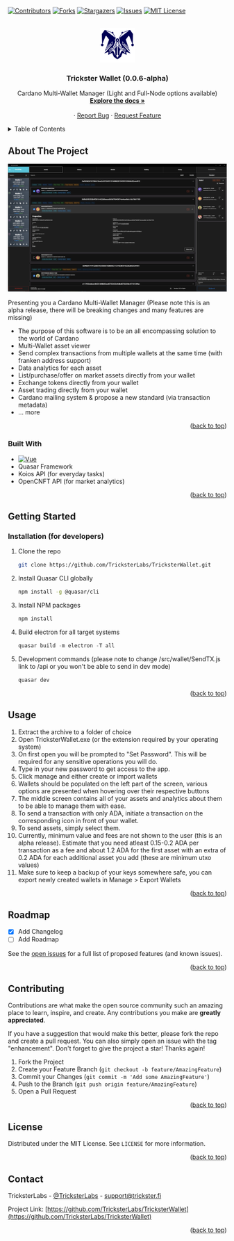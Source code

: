 <!-- Improved compatibility of back to top link: See: https://github.com/TricksterLabs/TricksterWallet/pull/73 -->
<a name="readme-top"></a>
<!--
*** Thanks for checking out the Best-README-Template. If you have a suggestion
*** that would make this better, please fork the repo and create a pull request
*** or simply open an issue with the tag "enhancement".
*** Don't forget to give the project a star!
*** Thanks again! Now go create something AMAZING! :D
-->



<!-- PROJECT SHIELDS -->
<!--
*** I'm using markdown "reference style" links for readability.
*** Reference links are enclosed in brackets [ ] instead of parentheses ( ).
*** See the bottom of this document for the declaration of the reference variables
*** for contributors-url, forks-url, etc. This is an optional, concise syntax you may use.
*** https://www.markdownguide.org/basic-syntax/#reference-style-links
-->
[![Contributors][contributors-shield]][contributors-url]
[![Forks][forks-shield]][forks-url]
[![Stargazers][stars-shield]][stars-url]
[![Issues][issues-shield]][issues-url]
[![MIT License][license-shield]][license-url]


<!-- PROJECT LOGO -->
<br />
<div align="center">
  <a href="https://github.com/TricksterLabs/TricksterWallet">
    <img src="images/logo.png" alt="Logo" width="80" height="80">
  </a>

  <h3 align="center">Trickster Wallet (0.0.6-alpha)</h3>

  <p align="center">
    Cardano Multi-Wallet Manager (Light and Full-Node options available)
    <br />
    <a href="https://github.com/TricksterLabs/TricksterWallet"><strong>Explore the docs »</strong></a>
    <br />
    <br />
    ·
    <a href="https://github.com/TricksterLabs/TricksterWallet/issues">Report Bug</a>
    ·
    <a href="https://github.com/TricksterLabs/TricksterWallet/issues">Request Feature</a>
  </p>
</div>



<!-- TABLE OF CONTENTS -->
<details>
  <summary>Table of Contents</summary>
  <ol>
    <li>
      <a href="#about-the-project">About The Project</a>
      <ul>
        <li><a href="#built-with">Built With</a></li>
      </ul>
    </li>
    <li>
      <a href="#getting-started">Getting Started</a>
      <ul>
        <li><a href="#prerequisites">Prerequisites</a></li>
        <li><a href="#installation">Installation</a></li>
      </ul>
    </li>
    <li><a href="#usage">Usage</a></li>
    <li><a href="#roadmap">Roadmap</a></li>
    <li><a href="#contributing">Contributing</a></li>
    <li><a href="#license">License</a></li>
    <li><a href="#contact">Contact</a></li>
  </ol>
</details>



<!-- ABOUT THE PROJECT -->
## About The Project

[![Product Name Screen Shot][product-screenshot]](https://github.com/TricksterLabs/TricksterWallet)

Presenting you a Cardano Multi-Wallet Manager (Please note this is an alpha release, there will be breaking changes and many features are missing)

* The purpose of this software is to be an all encompassing solution to the world of Cardano
* Multi-Wallet asset viewer
* Send complex transactions from multiple wallets at the same time (with franken address support)
* Data analytics for each asset
* List/purchase/offer on market assets directly from your wallet
* Exchange tokens directly from your wallet
* Asset trading directly from your wallet
* Cardano mailing system & propose a new standard (via transaction metadata)
* ... more


<p align="right">(<a href="#readme-top">back to top</a>)</p>



### Built With

* [![Vue][Vue.js]][Vue-url]
* Quasar Framework
* Koios API (for everyday tasks)
* OpenCNFT API (for market analytics)

<p align="right">(<a href="#readme-top">back to top</a>)</p>



<!-- GETTING STARTED -->
## Getting Started

### Installation (for developers)

1. Clone the repo
   ```sh
   git clone https://github.com/TricksterLabs/TricksterWallet.git
   ```
2. Install Quasar CLI globally
   ```sh
   npm install -g @quasar/cli
   ```
3. Install NPM packages
   ```sh
   npm install
   ```
4. Build electron for all target systems
   ```js
   quasar build -m electron -T all
   ```
5. Development commands (please note to change /src/wallet/SendTX.js link to /api or you won't be able to send in dev mode)
   ```js
   quasar dev
   ```

<p align="right">(<a href="#readme-top">back to top</a>)</p>



<!-- USAGE EXAMPLES -->
## Usage

1. Extract the archive to a folder of choice
2. Open TricksterWallet.exe (or the extension required by your operating system)
3. On first open you will be prompted to "Set Password". This will be required for any sensitive operations you will do.
4. Type in your new password to get access to the app.
5. Click manage and either create or import wallets
6. Wallets should be populated on the left part of the screen, various options are presented when hovering over their respective buttons
7. The middle screen contains all of your assets and analytics about them to be able to manage them with ease.
8. To send a transaction with only ADA, initiate a transaction on the corresponding icon in front of your wallet.
9. To send assets, simply select them.
10. Currently, minimum value and fees are not shown to the user (this is an alpha release). Estimate that you need atleast 0.15-0.2 ADA per transaction as a fee and about 1.2 ADA for the first asset with an extra of 0.2 ADA for each additional asset you add (these are minimum utxo values)
11. Make sure to keep a backup of your keys somewhere safe, you can export newly created wallets in Manage > Export Wallets

<p align="right">(<a href="#readme-top">back to top</a>)</p>



<!-- ROADMAP -->
## Roadmap

- [x] Add Changelog
- [ ] Add Roadmap

See the [open issues](https://github.com/TricksterLabs/TricksterWallet/issues) for a full list of proposed features (and known issues).

<p align="right">(<a href="#readme-top">back to top</a>)</p>



<!-- CONTRIBUTING -->
## Contributing

Contributions are what make the open source community such an amazing place to learn, inspire, and create. Any contributions you make are **greatly appreciated**.

If you have a suggestion that would make this better, please fork the repo and create a pull request. You can also simply open an issue with the tag "enhancement".
Don't forget to give the project a star! Thanks again!

1. Fork the Project
2. Create your Feature Branch (`git checkout -b feature/AmazingFeature`)
3. Commit your Changes (`git commit -m 'Add some AmazingFeature'`)
4. Push to the Branch (`git push origin feature/AmazingFeature`)
5. Open a Pull Request

<p align="right">(<a href="#readme-top">back to top</a>)</p>



<!-- LICENSE -->
## License

Distributed under the MIT License. See `LICENSE` for more information.

<p align="right">(<a href="#readme-top">back to top</a>)</p>



<!-- CONTACT -->
## Contact

TricksterLabs - [@TricksterLabs](https://twitter.com/TricksterLabs) - support@trickster.fi

Project Link: [https://github.com/TricksterLabs/TricksterWallet](https://github.com/TricksterLabs/TricksterWallet)

<p align="right">(<a href="#readme-top">back to top</a>)</p>

<!-- MARKDOWN LINKS & IMAGES -->
<!-- https://www.markdownguide.org/basic-syntax/#reference-style-links -->
[contributors-shield]: https://img.shields.io/github/contributors/TricksterLabs/TricksterWallet.svg?style=for-the-badge
[contributors-url]: https://github.com/TricksterLabs/TricksterWallet/graphs/contributors
[forks-shield]: https://img.shields.io/github/forks/TricksterLabs/TricksterWallet.svg?style=for-the-badge
[forks-url]: https://github.com/TricksterLabs/TricksterWallet/network/members
[stars-shield]: https://img.shields.io/github/stars/TricksterLabs/TricksterWallet.svg?style=for-the-badge
[stars-url]: https://github.com/TricksterLabs/TricksterWallet/stargazers
[issues-shield]: https://img.shields.io/github/issues/TricksterLabs/TricksterWallet.svg?style=for-the-badge
[issues-url]: https://github.com/TricksterLabs/TricksterWallet/issues
[license-shield]: https://img.shields.io/github/license/TricksterLabs/TricksterWallet.svg?style=for-the-badge
[license-url]: https://github.com/TricksterLabs/TricksterWallet/blob/master/LICENSE.txt
[product-screenshot]: images/screenshot.png
[Vue.js]: https://img.shields.io/badge/Vue.js-35495E?style=for-the-badge&logo=vuedotjs&logoColor=4FC08D
[Vue-url]: https://vuejs.org/
